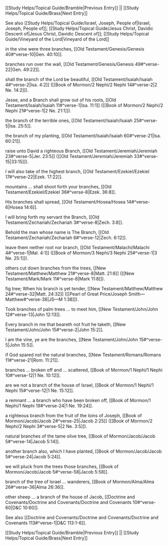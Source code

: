 [[Study Helps/Topical Guide/Bramble|Previous Entry]]  ||  [[Study Helps/Topical Guide/Brass|Next Entry]]

 See also [[Study Helps/Topical Guide/Israel, Joseph, People of|Israel, Joseph, People of]]; [[Study Helps/Topical Guide/Jesus Christ, Davidic Descent of|Jesus Christ, Davidic Descent of]]; [[Study Helps/Topical Guide/Vineyard of the Lord|Vineyard of the Lord]]

 in the vine were three branches, [[Old Testament/Genesis/Genesis 40#^verse-10|Gen. 40:10]].

 branches run over the wall, [[Old Testament/Genesis/Genesis 49#^verse-22|Gen. 49:22]].

 shall the branch of the Lord be beautiful, [[Old Testament/Isaiah/Isaiah 4#^verse-2|Isa. 4:2]] ([[Book of Mormon/2 Nephi/2 Nephi 14#^verse-2|2 Ne. 14:2]]).

 Jesse, and a Branch shall grow out of his roots, [[Old Testament/Isaiah/Isaiah 11#^verse-1|Isa. 11:1]] ([[Book of Mormon/2 Nephi/2 Nephi 21#^verse-1|2 Ne. 21:1]]).

 the branch of the terrible ones, [[Old Testament/Isaiah/Isaiah 25#^verse-5|Isa. 25:5]].

 the branch of my planting, [[Old Testament/Isaiah/Isaiah 60#^verse-21|Isa. 60:21]].

 raise unto David a righteous Branch, [[Old Testament/Jeremiah/Jeremiah 23#^verse-5|Jer. 23:5]] ([[Old Testament/Jeremiah/Jeremiah 33#^verse-15|33:15]]).

 I will also take of the highest branch, [[Old Testament/Ezekiel/Ezekiel 17#^verse-22|Ezek. 17:22]].

 mountains ... shall shoot forth your branches, [[Old Testament/Ezekiel/Ezekiel 36#^verse-8|Ezek. 36:8]].

 His branches shall spread, [[Old Testament/Hosea/Hosea 14#^verse-6|Hosea 14:6]].

 I will bring forth my servant the Branch, [[Old Testament/Zechariah/Zechariah 3#^verse-8|Zech. 3:8]].

 Behold the man whose name is The Branch, [[Old Testament/Zechariah/Zechariah 6#^verse-12|Zech. 6:12]].

 leave them neither root nor branch, [[Old Testament/Malachi/Malachi 4#^verse-1|Mal. 4:1]] ([[Book of Mormon/3 Nephi/3 Nephi 25#^verse-1|3 Ne. 25:1]]).

 others cut down branches from the trees, [[New Testament/Matthew/Matthew 21#^verse-8|Matt. 21:8]] ([[New Testament/Mark/Mark 11#^verse-8|Mark 11:8]]).

 fig tree; When his branch is yet tender, [[New Testament/Matthew/Matthew 24#^verse-32|Matt. 24:32]] ([[Pearl of Great Price/Joseph Smith—Matthew#^verse-38|JS—M 1:38]]).

 Took branches of palm trees ... to meet him, [[New Testament/John/John 12#^verse-13|John 12:13]].

 Every branch in me that beareth not fruit he taketh, [[New Testament/John/John 15#^verse-2|John 15:2]].

 I am the vine, ye are the branches, [[New Testament/John/John 15#^verse-5|John 15:5]].

 if God spared not the natural branches, [[New Testament/Romans/Romans 11#^verse-21|Rom. 11:21]].

 branches ... broken off and ... scattered, [[Book of Mormon/1 Nephi/1 Nephi 10#^verse-12|1 Ne. 10:12]].

 are we not a branch of the house of Israel, [[Book of Mormon/1 Nephi/1 Nephi 15#^verse-12|1 Ne. 15:12]].

 a remnant ... a branch who have been broken off, [[Book of Mormon/1 Nephi/1 Nephi 19#^verse-24|1 Ne. 19:24]].

 a righteous branch from the fruit of the loins of Joseph, [[Book of Mormon/Jacob/Jacob 2#^verse-25|Jacob 2:25]] ([[Book of Mormon/2 Nephi/2 Nephi 3#^verse-5|2 Ne. 3:5]]).

 natural branches of the tame olive tree, [[Book of Mormon/Jacob/Jacob 5#^verse-14|Jacob 5:14]].

 another branch also, which I have planted, [[Book of Mormon/Jacob/Jacob 5#^verse-24|Jacob 5:24]].

 we will pluck from the trees those branches, [[Book of Mormon/Jacob/Jacob 5#^verse-58|Jacob 5:58]].

 branch of the tree of Israel ... wanderers, [[Book of Mormon/Alma/Alma 26#^verse-36|Alma 26:36]].

 other sheep ... a branch of the house of Jacob, [[Doctrine and Covenants/Doctrine and Covenants/Doctrine and Covenants 10#^verse-60|D&C 10:60]].

 See also [[Doctrine and Covenants/Doctrine and Covenants/Doctrine and Covenants 113#^verse-1|D&C 113:1-6]].

[[Study Helps/Topical Guide/Bramble|Previous Entry]]  ||  [[Study Helps/Topical Guide/Brass|Next Entry]]